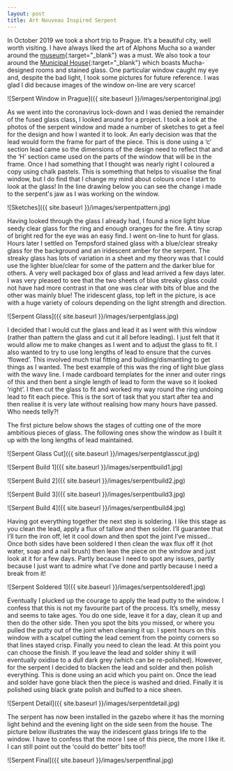 ```yaml
---
layout: post
title: Art Nouveau Inspired Serpent
---
```


In October 2019 we took a short trip to Prague. It’s a beautiful city, well worth visiting. I have always liked the art of Alphons Mucha so a wander around the [museum](http://www.muchafoundation.org/){:target="_blank"} was a must. We also took a tour around the [Municipal House](https://www.prague.eu/en/object/places/417/municipal-house-obecni-dum?back=1){:target="_blank"} which boasts Mucha-designed rooms and stained glass. One particular window caught my eye and, despite the bad light, I took some pictures for future reference. I was glad I did because images of the window on-line are very scarce!

![Serpent Window in Prague]({{ site.baseurl }}/images/serpentoriginal.jpg) 

As we went into the coronavirus lock-down and I was denied the remainder of the fused glass class, I looked around for a project. I took a look at the photos of the serpent window and made a number of sketches to get a feel for the design and how I wanted it to look. An early decision was that the lead would form the frame for part of the piece. This is done using a ‘c’ section lead came so the dimensions of the design need to reflect that and the ‘H’ section came used on the parts of the window that will be in the frame. Once I had something that I thought was nearly right I coloured a copy using chalk pastels. This is something that helps to visualise the final window, but I do find that I change my mind about colours once I start to look at the glass! In the line drawing below you can see the change i made to the serpent's jaw as I was working on the window.

![Sketches]({{ site.baseurl }}/images/serpentpattern.jpg) 

Having looked through the glass I already had, I found a nice light blue seedy clear glass for the ring and enough oranges for the fire. A tiny scrap of bright red for the eye was an easy find. I went on-line to hunt for glass. Hours later I settled on Tempsford stained glass with a blue/clear streaky glass for the background and an iridescent amber for the serpent. The streaky glass has lots of variation in a sheet and my theory was that I could use the lighter blue/clear for some of the pattern and the darker blue for others. A very well packaged box of glass and lead arrived a few days later. I was very pleased to see that the two sheets of blue streaky glass could not have had more contrast in that one was clear with bits of blue and the other was mainly blue! The iridescent glass, top left in the picture, is ace with a huge variety of colours depending on the light strength and direction.

![Serpent Glass]({{ site.baseurl }}/images/serpentglass.jpg) 

I decided that I would cut the glass and lead it as I went with this window (rather than pattern the glass and cut it all before leading). I just felt that it would allow me to make changes as I went and to adjust the glass to fit. I also wanted to try to use long lengths of lead to ensure that the curves ‘flowed’. This involved much trial fitting and building/dismantling to get things as I wanted. The best example of this was the ring of light blue glass with the wavy line. I made cardboard templates for the inner and outer rings of this and then bent a single length of lead to form the wave so it looked ‘right’. I then cut the glass to fit and worked my way round the ring undoing lead to fit each piece. This is the sort of task that you start after tea and then realise it is very late without realising how many hours have passed. Who needs telly?!

The first picture below shows the stages of cutting one of the more ambitious pieces of glass. The following ones show the window as I built it up with the long lengths of lead maintained.

![Serpent Glass Cut]({{ site.baseurl }}/images/serpentglasscut.jpg) 

![Serpent Build 1]({{ site.baseurl }}/images/serpentbuild1.jpg) 

![Serpent Build 2]({{ site.baseurl }}/images/serpentbuild2.jpg) 

![Serpent Build 3]({{ site.baseurl }}/images/serpentbuild3.jpg) 

![Serpent Build 4]({{ site.baseurl }}/images/serpentbuild4.jpg) 

Having got everything together the next step is soldering. I like this stage as you clean the lead, apply a flux of tallow and then solder. I’ll guarantee that I’ll turn the iron off, let it cool down and then spot the joint I’ve missed…  Once both sides have been soldered I then clean the wax flux off it (hot water, soap and a nail brush) then lean the piece on the window and just look at it for a few days.  Partly because I need to spot any issues, partly because I just want to admire what I’ve done and partly because I need a break from it!

![Serpent Soldered 1]({{ site.baseurl }}/images/serpentsoldered1.jpg) 

Eventually I plucked up the courage to apply the lead putty to the window. I confess that this is not my favourite part of the process. It’s smelly, messy and seems to take ages. You do one side, leave it for a day, clean it up and then do the other side. Then you spot the bits you missed, or where you pulled the putty out of the joint when cleaning it up. I spent hours on this window with a scalpel cutting the lead cement from the pointy corners so that lines stayed crisp. Finally you need to clean the lead. At this point you can choose the finish. If you leave the lead and solder shiny it will eventually oxidise to a dull dark grey (which can be re-polished). However, for the serpent I decided to blacken the lead and solder and then polish everything. This is done using an acid which you paint on. Once the lead and solder have gone black then the piece is washed and dried. Finally it is polished using black grate polish and buffed to a nice sheen. 

![Serpent Detail]({{ site.baseurl }}/images/serpentdetail.jpg) 

The serpent has now been installed in the gazebo where it has the morning light behind and the evening light on the side seen from the house. The picture below illustrates the way the iridescent glass brings life to the window. I have to confess that the more I see of this piece, the more I like it. I can still point out the ‘could do better’ bits too!!

![Serpent Final]({{ site.baseurl }}/images/serpentfinal.jpg) 

